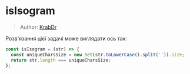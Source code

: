 # isIsogram

> Author: [KrabDr](https://github.com/KrabDr)

Розв'язання цієї задачі може виглядати ось так:

```js
const isIsogram = (str) => {
  const uniqueCharsSize = new Set(str.toLowerCase().split('')).size;
  return str.length === uniqueCharsSize;
};
```
